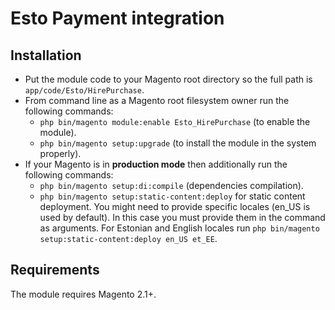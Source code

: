 # Esto Payment integration

## Installation

* Put the module code to your Magento root directory so the full path is `app/code/Esto/HirePurchase`.
* From command line as a Magento root filesystem owner run the following commands:
  * `php bin/magento module:enable Esto_HirePurchase` (to enable the module).
  * `php bin/magento setup:upgrade` (to install the module in the system properly).
* If your Magento is in **production mode** then additionally run the following commands:
  * `php bin/magento setup:di:compile` (dependencies compilation).
  * `php bin/magento setup:static-content:deploy` for static content deployment. You might need to provide specific locales (en_US is used by default). In this case you must provide them in the command as arguments. For Estonian and English locales run `php bin/magento setup:static-content:deploy en_US et_EE`.
  
## Requirements

The module requires Magento 2.1+.